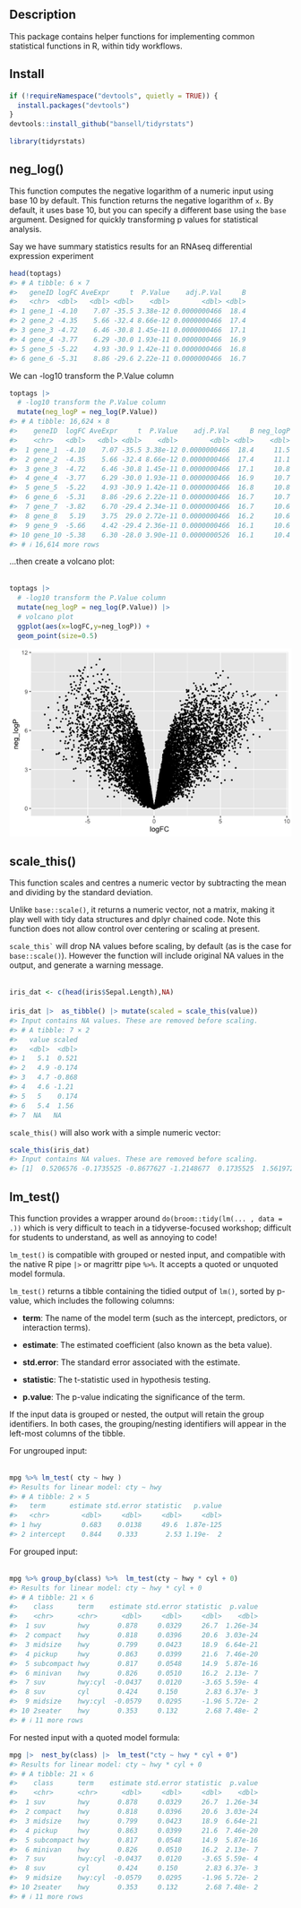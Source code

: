 ## Description

This package contains helper functions for implementing common
statistical functions in R, within tidy workflows.

## Install

``` r
if (!requireNamespace("devtools", quietly = TRUE)) {
  install.packages("devtools")
}
devtools::install_github("bansell/tidyrstats")
```

``` r
library(tidyrstats)
```

## neg_log()

This function computes the negative logarithm of a numeric input using
base 10 by default. This function returns the negative logarithm of `x`.
By default, it uses base 10, but you can specify a different base using
the `base` argument. Designed for quickly transforming p values for
statistical analysis.

Say we have summary statistics results for an RNAseq differential
expression experiment

``` r
head(toptags)
#> # A tibble: 6 × 7
#>   geneID logFC AveExpr     t  P.Value    adj.P.Val     B
#>   <chr>  <dbl>   <dbl> <dbl>    <dbl>        <dbl> <dbl>
#> 1 gene_1 -4.10    7.07 -35.5 3.38e-12 0.0000000466  18.4
#> 2 gene_2 -4.35    5.66 -32.4 8.66e-12 0.0000000466  17.4
#> 3 gene_3 -4.72    6.46 -30.8 1.45e-11 0.0000000466  17.1
#> 4 gene_4 -3.77    6.29 -30.0 1.93e-11 0.0000000466  16.9
#> 5 gene_5 -5.22    4.93 -30.9 1.42e-11 0.0000000466  16.8
#> 6 gene_6 -5.31    8.86 -29.6 2.22e-11 0.0000000466  16.7
```

We can -log10 transform the P.Value column

``` r
toptags |> 
  # -log10 transform the P.Value column
  mutate(neg_logP = neg_log(P.Value)) 
#> # A tibble: 16,624 × 8
#>    geneID  logFC AveExpr     t  P.Value    adj.P.Val     B neg_logP
#>    <chr>   <dbl>   <dbl> <dbl>    <dbl>        <dbl> <dbl>    <dbl>
#>  1 gene_1  -4.10    7.07 -35.5 3.38e-12 0.0000000466  18.4     11.5
#>  2 gene_2  -4.35    5.66 -32.4 8.66e-12 0.0000000466  17.4     11.1
#>  3 gene_3  -4.72    6.46 -30.8 1.45e-11 0.0000000466  17.1     10.8
#>  4 gene_4  -3.77    6.29 -30.0 1.93e-11 0.0000000466  16.9     10.7
#>  5 gene_5  -5.22    4.93 -30.9 1.42e-11 0.0000000466  16.8     10.8
#>  6 gene_6  -5.31    8.86 -29.6 2.22e-11 0.0000000466  16.7     10.7
#>  7 gene_7  -3.82    6.70 -29.4 2.34e-11 0.0000000466  16.7     10.6
#>  8 gene_8   5.19    3.75  29.0 2.72e-11 0.0000000466  16.2     10.6
#>  9 gene_9  -5.66    4.42 -29.4 2.36e-11 0.0000000466  16.1     10.6
#> 10 gene_10 -5.38    6.30 -28.0 3.90e-11 0.0000000526  16.1     10.4
#> # ℹ 16,614 more rows
```

…then create a volcano plot:

``` r

toptags |> 
  # -log10 transform the P.Value column
  mutate(neg_logP = neg_log(P.Value)) |> 
  # volcano plot
  ggplot(aes(x=logFC,y=neg_logP)) + 
  geom_point(size=0.5)
```

![](README_files/figure-gfm/unnamed-chunk-7-1.png)<!-- -->

## scale_this()

This function scales and centres a numeric vector by subtracting the
mean and dividing by the standard deviation.

Unlike `base::scale()`, it returns a numeric vector, not a matrix,
making it play well with tidy data structures and dplyr chained code.
Note this function does not allow control over centering or scaling at
present.

`` scale_this` `` will drop NA values before scaling, by default (as is
the case for `base::scale()`). However the function will include
original NA values in the output, and generate a warning message.

``` r

iris_dat <- c(head(iris$Sepal.Length),NA)

iris_dat |>  as_tibble() |> mutate(scaled = scale_this(value))
#> Input contains NA values. These are removed before scaling.
#> # A tibble: 7 × 2
#>   value scaled
#>   <dbl>  <dbl>
#> 1   5.1  0.521
#> 2   4.9 -0.174
#> 3   4.7 -0.868
#> 4   4.6 -1.21 
#> 5   5    0.174
#> 6   5.4  1.56 
#> 7  NA   NA
```

`scale_this()` will also work with a simple numeric vector:

``` r
scale_this(iris_dat)
#> Input contains NA values. These are removed before scaling.
#> [1]  0.5206576 -0.1735525 -0.8677627 -1.2148677  0.1735525  1.5619728         NA
```

## lm_test()

This function provides a wrapper around
`do(broom::tidy(lm(... , data = .))` which is very difficult to teach in
a tidyverse-focused workshop; difficult for students to understand, as
well as annoying to code!

`lm_test()` is compatible with grouped or nested input, and compatible
with the native R pipe `|>` or magrittr pipe `%>%`. It accepts a quoted
or unquoted model formula.

`lm_test()` returns a tibble containing the tidied output of `lm()`,
sorted by p-value, which includes the following columns:

- **term**: The name of the model term (such as the intercept,
  predictors, or interaction terms).

- **estimate**: The estimated coefficient (also known as the beta
  value).

- **std.error**: The standard error associated with the estimate.

- **statistic**: The t-statistic used in hypothesis testing.

- **p.value**: The p-value indicating the significance of the term.

If the input data is grouped or nested, the output will retain the group
identifiers. In both cases, the grouping/nesting identifiers will appear
in the left-most columns of the tibble.

For ungrouped input:

``` r

mpg %>% lm_test( cty ~ hwy )
#> Results for linear model: cty ~ hwy
#> # A tibble: 2 × 5
#>   term      estimate std.error statistic   p.value
#>   <chr>        <dbl>     <dbl>     <dbl>     <dbl>
#> 1 hwy          0.683    0.0138     49.6  1.87e-125
#> 2 intercept    0.844    0.333       2.53 1.19e-  2
```

For grouped input:

``` r

mpg %>% group_by(class) %>%  lm_test(cty ~ hwy * cyl + 0)
#> Results for linear model: cty ~ hwy * cyl + 0
#> # A tibble: 21 × 6
#>    class      term    estimate std.error statistic  p.value
#>    <chr>      <chr>      <dbl>     <dbl>     <dbl>    <dbl>
#>  1 suv        hwy       0.878     0.0329     26.7  1.26e-34
#>  2 compact    hwy       0.818     0.0396     20.6  3.03e-24
#>  3 midsize    hwy       0.799     0.0423     18.9  6.64e-21
#>  4 pickup     hwy       0.863     0.0399     21.6  7.46e-20
#>  5 subcompact hwy       0.817     0.0548     14.9  5.87e-16
#>  6 minivan    hwy       0.826     0.0510     16.2  2.13e- 7
#>  7 suv        hwy:cyl  -0.0437    0.0120     -3.65 5.59e- 4
#>  8 suv        cyl       0.424     0.150       2.83 6.37e- 3
#>  9 midsize    hwy:cyl  -0.0579    0.0295     -1.96 5.72e- 2
#> 10 2seater    hwy       0.353     0.132       2.68 7.48e- 2
#> # ℹ 11 more rows
```

For nested input with a quoted model formula:

``` r
mpg |>  nest_by(class) |>  lm_test("cty ~ hwy * cyl + 0")
#> Results for linear model: cty ~ hwy * cyl + 0
#> # A tibble: 21 × 6
#>    class      term    estimate std.error statistic  p.value
#>    <chr>      <chr>      <dbl>     <dbl>     <dbl>    <dbl>
#>  1 suv        hwy       0.878     0.0329     26.7  1.26e-34
#>  2 compact    hwy       0.818     0.0396     20.6  3.03e-24
#>  3 midsize    hwy       0.799     0.0423     18.9  6.64e-21
#>  4 pickup     hwy       0.863     0.0399     21.6  7.46e-20
#>  5 subcompact hwy       0.817     0.0548     14.9  5.87e-16
#>  6 minivan    hwy       0.826     0.0510     16.2  2.13e- 7
#>  7 suv        hwy:cyl  -0.0437    0.0120     -3.65 5.59e- 4
#>  8 suv        cyl       0.424     0.150       2.83 6.37e- 3
#>  9 midsize    hwy:cyl  -0.0579    0.0295     -1.96 5.72e- 2
#> 10 2seater    hwy       0.353     0.132       2.68 7.48e- 2
#> # ℹ 11 more rows
```
